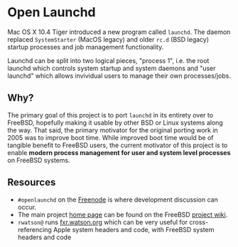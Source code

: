 # Open Launchd

Mac OS X 10.4 Tiger introduced a new program called `launchd`. The daemon
replaced `SystemStarter` (MacOS legacy) and older `rc.d` (BSD legacy) startup
processes and job management functionality.

Launchd can be split into two logical pieces, "process 1", i.e. the root
launchd which controls system startup and system daemons and "user launchd"
which allows invividual users to manage their own processes/jobs.


## Why?

The primary goal of this project is to port `launchd` in its entirety over to
FreeBSD, hopefully making it usable by other BSD or Linux systems along the
way. That said, the primary motivator for the original porting work in 2005 was
to improve boot time. While improved boot time would be of tangible benefit to
FreeBSD users, the current motivator of this project is to enable **modern
process management for user and system level processes** on FreeBSD systems.


## Resources

 * `#openlaunchd` on the [Freenode](http://freenode.net) is where development
   discussion can occur.
 * The main project [home page](https://wiki.freebsd.org/launchd) can be found
   on the FreeBSD [project wiki](https://wiki.freebsd.org/).
 * `rwatson@` runs [fxr.watson.org](http://fxr.watson.org/) which can be very
   useful for cross-referencing Apple system headers and code, with FreeBSD system
   headers and code
